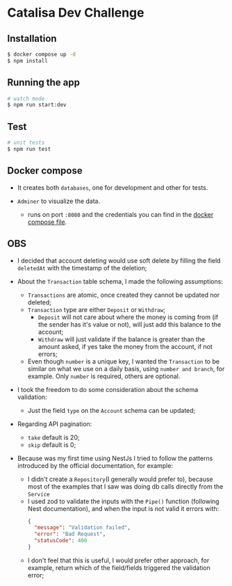 # Catalisa Dev Challenge
## Installation

```bash
$ docker compose up -d
$ npm install
```

## Running the app

```bash
# watch mode
$ npm run start:dev
```

## Test

```bash
# unit tests
$ npm run test
```

## Docker compose

- It creates both `databases`, one for development and other for tests. 

- `Adminer` to visualize the data.
    -  runs on port `:8080` and the credentials you can find in the [docker compose file](docker-compose.yml).

## OBS

- I decided that account deleting would use soft delete by filling the field `deletedAt` with the timestamp of the deletion;
- About the `Transaction` table schema, I made the following assumptions:
    - `Transactions` are atomic, once created they cannot be updated nor deleted;
    - `Transaction` type are either `Deposit` or `Withdraw`;
        - `Deposit` will not care about where the money is coming from (if the sender has it's value or not), will just add this balance to the account;
        - `Withdraw` will just validate if the balance is greater than the amount asked, if yes take the money from the account, if not errors;
    - Even though `number` is a unique key, I wanted the `Transaction` to be similar on what we use on a daily basis, using `number and branch`, for example. Only `number` is required, others are optional.

- I took the freedom to do some consideration about the schema validation:
    - Just the field `type` on the `Account` schema can be updated;
- Regarding API pagination:
    - `take` default is 20;
    - `skip` default is 0;
- Because was my first time using NestJs I tried to follow the patterns introduced by the official documentation, for example:
    - I didn't create a `Repository`(I generally would prefer to), because most of the examples that I saw was doing db calls directly from the `Service`
    - I used zod to validate the inputs with the `Pipe()` function (following Nest documentation), and when the input is not valid it errors with:
        ```json
        {
          "message": "Validation failed",
          "error": "Bad Request",
          "statusCode": 400
        }

        ```
    - I don't feel that this is useful, I would prefer other approach, for example, return which of the field/fields triggered the validation error;
